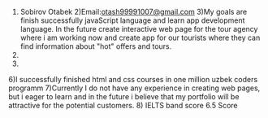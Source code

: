 1) Sobirov Otabek 
2)Email:otash99991007@gmail.com
3)My goals are finish successfully javaScript language and learn app development language. In the future create interactive web page for the tour agency where i am working now and create app for our tourists where they can find information about "hot" offers and tours.
4)
5)
6)I successfully finished html and css courses in one million uzbek coders programm
7)Currently I do not have any experience in creating web pages, but i eager to learn and in the future i believe that my portfolio will be attractive for the potential customers.
8) IELTS band score 6.5 Score
